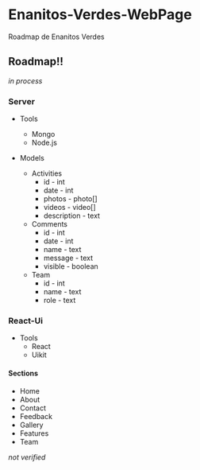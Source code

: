 # Enanitos-Verdes-WebPage
Roadmap de Enanitos Verdes

## Roadmap!!

_in process_

### Server

- Tools
  - Mongo
  - Node.js

- Models
  - Activities
     - id - int
     - date - int
     - photos - photo[]
     - videos - video[]
     - description - text
  - Comments
     - id - int
     - date - int
     - name - text
     - message - text
     - visible - boolean
  - Team
     - id - int
     - name - text
     - role - text

### React-Ui

- Tools
  - React
  - Uikit

#### Sections

- Home
- About
- Contact
- Feedback
- Gallery
- Features
- Team

_not verified_
